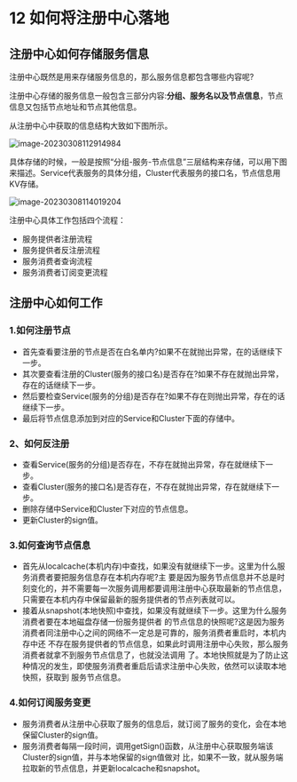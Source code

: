 # 12 如何将注册中心落地

## 注册中心如何存储服务信息

注册中心既然是用来存储服务信息的，那么服务信息都包含哪些内容呢?

注册中心存储的服务信息一般包含三部分内容:**分组、服务名以及节点信息**，节点信息又包括节点地址和节点其他信息。 

从注册中心中获取的信息结构大致如下图所示。

![image-20230308112914984](https://typora-gao-pic.oss-cn-beijing.aliyuncs.com/image-20230308112914984.png)

具体存储的时候，一般是按照“分组-服务-节点信息”三层结构来存储，可以用下图来描述。Service代表服务的具体分组，Cluster代表服务的接口名，节点信息用KV存储。

 ![image-20230308114019204](https://typora-gao-pic.oss-cn-beijing.aliyuncs.com/image-20230308114019204.png)

注册中心具体工作包括四个流程：

- 服务提供者注册流程
- 服务提供者反注册流程
- 服务消费者查询流程
- 服务消费者订阅变更流程

## 注册中心如何工作

### 1.如何注册节点

- 首先查看要注册的节点是否在白名单内?如果不在就抛出异常，在的话继续下一步。 
- 其次要查看注册的Cluster(服务的接口名)是否存在?如果不存在就抛出异常，存在的话继续下一步。 
- 然后要检查Service(服务的分组)是否存在?如果不存在则抛出异常，存在的话继续下一步。 
- 最后将节点信息添加到对应的Service和Cluster下面的存储中。

### 2、如何反注册

- 查看Service(服务的分组)是否存在，不存在就抛出异常，存在就继续下一步。 
- 查看Cluster(服务的接口名)是否存在，不存在就抛出异常，存在就继续下一步。 
- 删除存储中Service和Cluster下对应的节点信息。
- 更新Cluster的sign值。

### 3.如何查询节点信息

- 首先从localcache(本机内存)中查找，如果没有就继续下一步。这里为什么服务消费者要把服务信息存在本机内存呢?主 要是因为服务节点信息并不总是时刻变化的，并不需要每一次服务调用都要调用注册中心获取最新的节点信息，只需要在本机内存中保留最新的服务提供者的节点列表就可以。
- 接着从snapshot(本地快照)中查找，如果没有就继续下一步。这里为什么服务消费者要在本地磁盘存储一份服务提供者 的节点信息的快照呢?这是因为服务消费者同注册中心之间的网络不一定总是可靠的，服务消费者重启时，本机内存中还 不存在服务提供者的节点信息，如果此时调用注册中心失败，那么服务消费者就拿不到服务节点信息了，也就没法调用 了。本地快照就是为了防止这种情况的发生，即使服务消费者重启后请求注册中心失败，依然可以读取本地快照，获取到 服务节点信息。

### 4.如何订阅服务变更

- 服务消费者从注册中心获取了服务的信息后，就订阅了服务的变化，会在本地保留Cluster的sign值。
- 服务消费者每隔一段时间，调用getSign()函数，从注册中心获取服务端该Cluster的sign值，并与本地保留的sign值做对 比，如果不一致，就从服务端拉取新的节点信息，并更新localcache和snapshot。